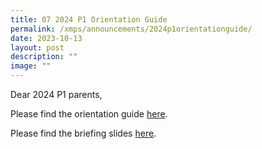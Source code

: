```yaml
---
title: 07 2024 P1 Orientation Guide
permalink: /xmps/announcements/2024p1orientationguide/
date: 2023-10-13
layout: post
description: ""
image: ""
---
```

Dear 2024 P1 parents,

Please find the orientation guide
[here](https://file.go.gov.sg/2024xmpsp1.pdf).

Please find the briefing slides 
[here](https://go.gov.sg/xmps2024p1orientationslides).